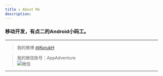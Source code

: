 ```yaml
---
title : About Me
description:
---
```


### 移动开发，有点二的Android小码工。  

___
> 我的微博  [@KorukH][weibo]

> 我的微信账号：AppAdventure     
![微信][weixin]
___

[weibo]:http://weibo.com/206267869 "KorukH"
[weixin]:../assets/media/weixin_barcode.jpg